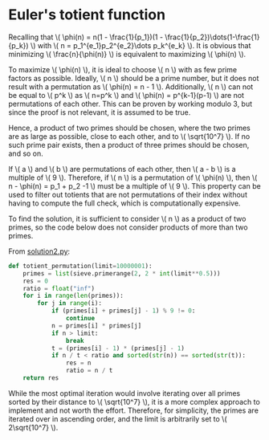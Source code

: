 # Euler's totient function

Recalling that \\( \phi(n) = n(1 - \frac{1}{p_1})(1 - \frac{1}{p_2})\dots(1-\frac{1}{p_k}) \\) with \\( n = p_1^{e_1}p_2^{e_2}\dots p_k^{e_k} \\).
It is obvious that minimizing \\( \frac{n}{\phi(n)} \\) is equivalent to maximizing \\( \phi(n) \\).

To maximize \\( \phi(n) \\), it is ideal to choose \\( n \\) with as few prime factors as possible.
Ideally, \\( n \\) should be a prime number, but it does not result with a permutation as \\( \phi(n) = n - 1 \\).
Additionally, \\( n \\) can not be equal to \\( p^k \\) as \\( n=p^k \\) and \\( \phi(n) = p^{k-1}(p-1) \\) are not permutations of each other.
This can be proven by working modulo 3, but since the proof is not relevant, it is assumed to be true.

Hence, a product of two primes should be chosen, where the two primes are as large as possible, close to each other, and to \\( \sqrt{10^7} \\).
If no such prime pair exists, then a product of three primes should be chosen, and so on.

If \\( a \\) and \\( b \\) are permutations of each other, then \\( a - b \\) is a multiple of \\( 9 \\).
Therefore, if \\( n \\) is a permutation of \\( \phi(n) \\), then \\( n - \phi(n) = p_1 + p_2 -1 \\) must be a multiple of \\( 9 \\).
This property can be used to filter out totients that are not permutations of their index without having to compute the full check, which is computationally expensive.

To find the solution, it is sufficient to consider \\( n \\) as a product of two primes, so the code below does not consider products of more than two primes.

From [solution2.py](https://github.com/TurtleSmoke/Project-Euler/blob/main/problems/problem_0070/solution2.py):

```python
def totient_permutation(limit=10000001):
    primes = list(sieve.primerange(2, 2 * int(limit**0.5)))
    res = 0
    ratio = float("inf")
    for i in range(len(primes)):
        for j in range(i):
            if (primes[i] + primes[j] - 1) % 9 != 0:
                continue
            n = primes[i] * primes[j]
            if n > limit:
                break
            t = (primes[i] - 1) * (primes[j] - 1)
            if n / t < ratio and sorted(str(n)) == sorted(str(t)):
                res = n
                ratio = n / t
    return res
```

While the most optimal iteration would involve iterating over all primes sorted by their distance to \\( \sqrt{10^7} \\), it is a more complex approach to implement and not worth the effort.
Therefore, for simplicity, the primes are iterated over in ascending order, and the limit is arbitrarily set to \\( 2\sqrt{10^7} \\).